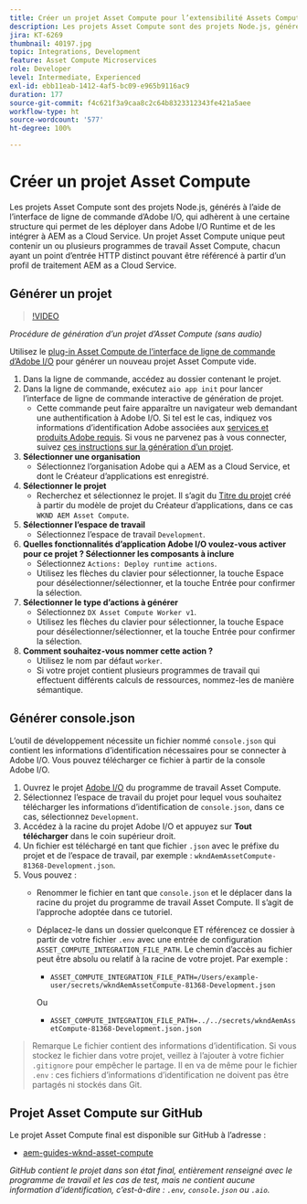 ```yaml
---
title: Créer un projet Asset Compute pour l’extensibilité Assets Compute
description: Les projets Asset Compute sont des projets Node.js, générés à l’aide de l’interface de ligne de commande d’Adobe I/O, qui adhèrent à une certaine structure qui permet de les déployer dans Adobe I/O Runtime et de les intégrer à AEM as a Cloud Service.
jira: KT-6269
thumbnail: 40197.jpg
topic: Integrations, Development
feature: Asset Compute Microservices
role: Developer
level: Intermediate, Experienced
exl-id: ebb11eab-1412-4af5-bc09-e965b9116ac9
duration: 177
source-git-commit: f4c621f3a9caa8c2c64b8323312343fe421a5aee
workflow-type: ht
source-wordcount: '577'
ht-degree: 100%

---
```


# Créer un projet Asset Compute

Les projets Asset Compute sont des projets Node.js, générés à l’aide de l’interface de ligne de commande d’Adobe I/O, qui adhèrent à une certaine structure qui permet de les déployer dans Adobe I/O Runtime et de les intégrer à AEM as a Cloud Service. Un projet Asset Compute unique peut contenir un ou plusieurs programmes de travail Asset Compute, chacun ayant un point d’entrée HTTP distinct pouvant être référencé à partir d’un profil de traitement AEM as a Cloud Service.

## Générer un projet

>[!VIDEO](https://video.tv.adobe.com/v/40197?quality=12&learn=on)

_Procédure de génération d’un projet d’Asset Compute (sans audio)_

Utilisez le [plug-in Asset Compute de l’interface de ligne de commande d’Adobe I/O](../set-up/development-environment.md#aio-cli) pour générer un nouveau projet Asset Compute vide.

1. Dans la ligne de commande, accédez au dossier contenant le projet.
1. Dans la ligne de commande, exécutez `aio app init` pour lancer l’interface de ligne de commande interactive de génération de projet.
   + Cette commande peut faire apparaître un navigateur web demandant une authentification à Adobe I/O. Si tel est le cas, indiquez vos informations d’identification Adobe associées aux [services et produits Adobe requis](../set-up/accounts-and-services.md). Si vous ne parvenez pas à vous connecter, suivez [ces instructions sur la génération d’un projet](https://developer.adobe.com/app-builder/docs/getting_started/first_app/#42-developer-is-not-logged-in-as-enterprise-organization-user).
1. __Sélectionner une organisation__
   + Sélectionnez l’organisation Adobe qui a AEM as a Cloud Service, et dont le Créateur d’applications est enregistré.
1. __Sélectionner le projet__
   + Recherchez et sélectionnez le projet. Il s’agit du [Titre du projet](../set-up/app-builder.md) créé à partir du modèle de projet du Créateur d’applications, dans ce cas `WKND AEM Asset Compute`.
1. __Sélectionner l’espace de travail__
   + Sélectionnez l’espace de travail `Development`.
1. __Quelles fonctionnalités d’application Adobe I/O voulez-vous activer pour ce projet ? Sélectionner les composants à inclure__
   + Sélectionnez `Actions: Deploy runtime actions`.
   + Utilisez les flèches du clavier pour sélectionner, la touche Espace pour désélectionner/sélectionner, et la touche Entrée pour confirmer la sélection.
1. __Sélectionner le type d’actions à générer__
   + Sélectionnez `DX Asset Compute Worker v1`.
   + Utilisez les flèches du clavier pour sélectionner, la touche Espace pour désélectionner/sélectionner, et la touche Entrée pour confirmer la sélection.
1. __Comment souhaitez-vous nommer cette action ?__
   + Utilisez le nom par défaut `worker`.
   + Si votre projet contient plusieurs programmes de travail qui effectuent différents calculs de ressources, nommez-les de manière sémantique.

## Générer console.json

L’outil de développement nécessite un fichier nommé `console.json` qui contient les informations d’identification nécessaires pour se connecter à Adobe I/O. Vous pouvez télécharger ce fichier à partir de la console Adobe I/O.

1. Ouvrez le projet [Adobe I/O](https://console.adobe.io) du programme de travail Asset Compute.
1. Sélectionnez l’espace de travail du projet pour lequel vous souhaitez télécharger les informations d’identification de `console.json`, dans ce cas, sélectionnez `Development`.
1. Accédez à la racine du projet Adobe I/O et appuyez sur __Tout télécharger__ dans le coin supérieur droit.
1. Un fichier est téléchargé en tant que fichier `.json` avec le préfixe du projet et de l’espace de travail, par exemple : `wkndAemAssetCompute-81368-Development.json`.
1. Vous pouvez :
   + Renommer le fichier en tant que `console.json` et le déplacer dans la racine du projet du programme de travail Asset Compute. Il s’agit de l’approche adoptée dans ce tutoriel.
   + Déplacez-le dans un dossier quelconque ET référencez ce dossier à partir de votre fichier `.env` avec une entrée de configuration `ASSET_COMPUTE_INTEGRATION_FILE_PATH`. Le chemin d’accès au fichier peut être absolu ou relatif à la racine de votre projet. Par exemple :
      + `ASSET_COMPUTE_INTEGRATION_FILE_PATH=/Users/example-user/secrets/wkndAemAssetCompute-81368-Development.json`

     Ou
      + `ASSET_COMPUTE_INTEGRATION_FILE_PATH=../../secrets/wkndAemAssetCompute-81368-Development.json.json`

> Remarque
> Le fichier contient des informations d’identification. Si vous stockez le fichier dans votre projet, veillez à l’ajouter à votre fichier `.gitignore` pour empêcher le partage. Il en va de même pour le fichier `.env` : ces fichiers d’informations d’identification ne doivent pas être partagés ni stockés dans Git.

## Projet Asset Compute sur GitHub

Le projet Asset Compute final est disponible sur GitHub à l’adresse :

+ [aem-guides-wknd-asset-compute](https://github.com/adobe/aem-guides-wknd-asset-compute)

_GitHub contient le projet dans son état final, entièrement renseigné avec le programme de travail et les cas de test, mais ne contient aucune information d’identification, c’est-à-dire : `.env`, `console.json` ou `.aio`._
